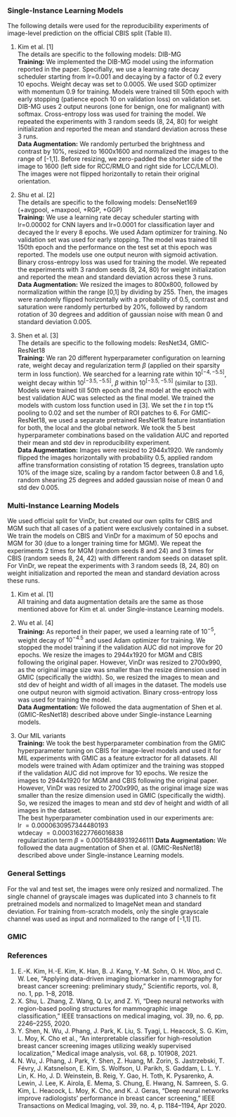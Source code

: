 ### Single-Instance Learning Models
The following details were used for the reproducibility experiments of image-level prediction on the official CBIS split (Table II).

1. Kim et al. [1] <br/>
The details are specific to the following models: DIB-MG <br/>
**Training:** We implemented the DIB-MG model using the information reported in the paper. Specifially, we use a learning rate decay scheduler starting from lr=0.001 and decaying by a factor of 0.2 every 10 epochs. Weight decay was set to 0.0005. We used SGD optimizer with momentum 0.9 for training. Models were trained till 50th epoch with early stopping (patience epoch 10 on validation loss) on validation set. DIB-MG uses 2 output neurons (one for benign, one for malignant) with softmax. Cross-entropy loss was used for training the model.  We repeated the experiments with 3 random seeds (8, 24, 80) for weight initialization and reported the mean and standard deviation across these 3 runs. <br/>
**Data Augmentation:** We randomly perturbed the brightness and contrast by 10%, resized to 1600x1600 and normalized the images to the range of [-1,1]. Before resizing, we zero-padded the shorter side of the image to 1600 (left side for RCC/RMLO and right side for LCC/LMLO). The images were not flipped horizontally to retain their original orientation.

2. Shu et al. [2] <br/>
The details are specific to the following models: DenseNet169 (+avgpool, +maxpool, +RGP, +GGP) <br/>
**Training:** We use a learning rate decay scheduler starting with lr=0.00002 for CNN layers and lr=0.0001 for classification layer and decayed the lr every 8 epochs. We used Adam optimizer for training. No validation set was used for early stopping. The model was trained till 150th epoch and the performance on the test set at this epoch was reported. The models use one output neuron with sigmoid activation. Binary cross-entropy loss was used for training the model. We repeated the experiments with 3 random seeds (8, 24, 80) for weight initialization and reported the mean and standard deviation across these 3 runs.  <br/>
**Data Augmentation:** We resized the images to 800x800, followed by normalization within the range [0,1] by dividing by 255. Then, the images were randomly flipped horizontally with a probability of 0.5, contrast and saturation were randomly perturbed by 20%, followed by random rotation of 30 degrees and addition of gaussian noise with mean 0 and standard deviation 0.005.

3. Shen et al. [3] <br/>
The details are specific to the following models: ResNet34, GMIC-ResNet18 <br/>
**Training:** We ran 20 different hyperparameter configuration on learning rate, weight decay and regularization term $\beta$ (applied on their sparsity term in loss function). We searched for a learning rate within $10^{[-4,-5.5]}$, weight decay within $10^{[-3.5,-5.5]}$, $\beta$ within $10^{[-3.5,-5.5]}$ (similar to [3]). Models were trained till 50th epoch and the model at the epoch with best validation AUC was selected as the final model. We trained the models with custom loss function used in [3]. We set the $t$ in top t% pooling to 0.02 and set the number of ROI patches to 6. For GMIC-ResNet18, we used a separate pretrained ResNet18 feature instantiation for both, the local and the global network. We took the 5 best hyperparameter combinations based on the validation AUC and reported their mean and std dev in reproducibility experiment. <br/>
**Data Augmentation:** Images were resized to 2944x1920. We randomly flipped the images horizontally with probability 0.5, applied random affine transformation consisting of rotation 15 degrees, translation upto 10% of the image size, scaling by a random factor between 0.8 and 1.6, random shearing 25 degrees and added gaussian noise of mean 0 and std dev 0.005.

### Multi-Instance Learning Models
We used official split for VinDr, but created our own splits for CBIS and MGM such that all cases of a patient were exclusively contained in a subset. We train the models on CBIS and VinDr for a maximum of 50 epochs and MGM for 30 (due to a longer training time for MGM). We repeat the experiments 2 times for MGM (random seeds 8 and 24) and 3 times for CBIS (random seeds 8, 24, 42) with different random seeds on dataset split. For VinDr, we repeat the experiments with 3 random seeds (8, 24, 80) on weight initialization and reported the mean and standard deviation across these runs. <br>

1. Kim et al. [1] <br/>
All training and data augmentation details are the same as those mentioned above for Kim et al. under Single-instance Learning models. 

2. Wu et al. [4] <br/>
**Training:** As reported in their paper, we used a learning rate of $10^{-5}$, weight decay of $10^{-4.5}$ and used Adam optimizer for training. We stopped the model training if the validation AUC did not improve for 20 epochs. We resize the images to 2944x1920 for MGM and CBIS following the original paper. However, VinDr was resized to 2700x990, as the original image size was smaller than the resize dimension used in GMIC (specifically the width). So, we resized the images to mean and std dev of height and width of all images in the dataset. The models use one output neuron with sigmoid activation. Binary cross-entropy loss was used for training the model. <br/>
**Data Augmentation:** We followed the data augmentation of Shen et al. (GMIC-ResNet18) described above under Single-instance Learning models.  

3. Our MIL variants <br/>
**Training:** We took the best hyperparameter combination from the GMIC hyperparameter tuning on CBIS for image-level models and used it for MIL experiments with GMIC as a feature extractor for all datasets. All models were trained with Adam optimizer and the training was stopped if the validation AUC did not improve for 10 epochs. We resize the images to 2944x1920 for MGM and CBIS following the original paper. However, VinDr was resized to 2700x990, as the original image size was smaller than the resize dimension used in GMIC (specifically the width). So, we resized the images to mean and std dev of height and width of all images in the dataset. <br/>
The best hyperparameter combination used in our experiments are: <br/>
lr $= 0.0000630957344480193$ <br/>
wtdecay $= 0.000316227766016838$ <br/>
regularization term $\beta = 0.000158489319246111$ 
**Data Augmentation:** We followed the data augmentation of Shen et al. (GMIC-ResNet18) described above under Single-instance Learning models. 

### General Settings
For the val and test set, the images were only resized and normalized. The single channel of grayscale images was duplicated into 3 channels to fit pretrained models and normalized to ImageNet mean and standard deviation. For training from-scratch models, only the single grayscale channel was used as input and normalized to the range of [-1,1] [1].

### GMIC


### References

1. E.-K. Kim, H.-E. Kim, K. Han, B. J. Kang, Y.-M. Sohn, O. H. Woo, and C. W. Lee, “Applying data-driven imaging biomarker in mammography for breast cancer screening: preliminary study,” Scientific reports, vol. 8, no. 1, pp. 1–8, 2018. <br/>
2. X. Shu, L. Zhang, Z. Wang, Q. Lv, and Z. Yi, “Deep neural networks with region-based pooling structures for mammographic image classification,” IEEE transactions on medical imaging, vol. 39, no. 6, pp. 2246–2255, 2020. <br/>
3. Y. Shen, N. Wu, J. Phang, J. Park, K. Liu, S. Tyagi, L. Heacock, S. G. Kim, L. Moy, K. Cho et al., “An interpretable classifier for high-resolution breast cancer screening images utilizing weakly supervised localization,” Medical image analysis, vol. 68, p. 101908, 2021. <br/>
4. N. Wu, J. Phang, J. Park, Y. Shen, Z. Huang, M. Zorin, S. Jastrzebski, T. Févry, J. Katsnelson, E. Kim, S. Wolfson, U. Parikh, S. Gaddam, L. L. Y. Lin, K. Ho, J. D. Weinstein, B. Reig, Y. Gao, H. Toth, K. Pysarenko, A. Lewin, J. Lee, K. Airola, E. Mema, S. Chung, E. Hwang, N. Samreen, S. G. Kim, L. Heacock, L. Moy, K. Cho, and K. J. Geras, “Deep neural networks improve radiologists’ performance in breast cancer screening,” IEEE Transactions on Medical Imaging, vol. 39, no. 4, p. 1184–1194, Apr 2020.
